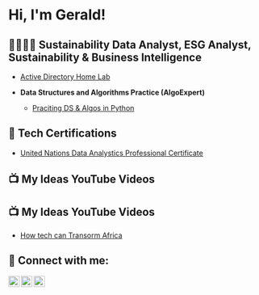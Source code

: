<h1>Hi, I'm Gerald! </h1>

<h2>👨🏽‍💻🌿  Sustainability Data Analyst, ESG Analyst, Sustainability & Business Intelligence</h2>

- [Active Directory Home Lab](https://github.com/Gerald-Imo/Gerald-Imo/edit/main/README.md)

- <b>Data Structures and Algorithms Practice (AlgoExpert)</b>
  - [Praciting DS & Algos in Python](https://github.com/joshmadakor1/Algorithms-Practice)

<h2>📄 Tech Certifications</h2>

- [United Nations Data Analystics Professional Certificate](https://www.credential.net/d71fa732-7705-4986-b836-19501c48c348#acc.BuIbaqCj)

<h2>📺 My Ideas YouTube Videos</h3><h2>📺 My Ideas YouTube Videos</h2>

- [How tech can Transorm Africa](https://www.youtube.com/watch?v=dTtuKL-E5M4&ab_channel=GeraldImo)


<h2> 🤳 Connect with me:</h2>

[<img align="left" alt="JoshMadakor | YouTube" width="22px" src="https://cdn.jsdelivr.net/npm/simple-icons@v3/icons/youtube.svg" />][youtube]
[<img align="left" alt="JoshMadakor | Twitter" width="22px" src="https://cdn.jsdelivr.net/npm/simple-icons@v3/icons/twitter.svg" />][twitter]
[<img align="left" alt="JoshMadakor | LinkedIn" width="22px" src="https://cdn.jsdelivr.net/npm/simple-icons@v3/icons/linkedin.svg" />][linkedin]


[twitter]: https://twitter.com/joshmadakor
[youtube]: https://www.youtube.com/c/joshmadakor
[linkedin]: [https://www.linkedin.com/in/gerald-imo/]

<!--
**joshmadakor1/joshmadakor1** is a ✨ _special_ ✨ repository because its `README.md` (this file) appears on your GitHub profile.

Here are some ideas to get you started:

- 🔭 I’m currently working on 
- 🌱 I’m currently learning ...
- 👯 I’m looking to collaborate on ...
- 🤔 I’m looking for help with ...
- 💬 Ask me about ...
- 📫 How to reach me: ...
- 😄 Pronouns: ...
- ⚡ Fun fact: ...
-->

